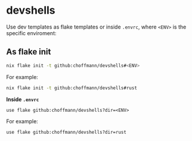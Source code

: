 # devshells

Use dev templates as flake templates or inside `.envrc`, where `<ENV>` is the specific enviroment:

## As flake init

```bash
nix flake init -t github:choffmann/devshells#<ENV>
```

For example:

```bash
nix flake init -t github:choffmann/devshells#rust
```

**Inside `.envrc`**

```
use flake github:choffmann/devshells?dir=<ENV>
```

For example:

```
use flake github:choffmann/devshells?dir=rust
```
